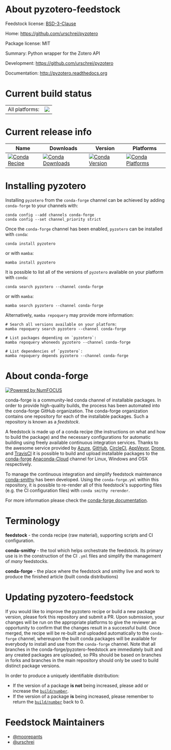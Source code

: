 About pyzotero-feedstock
========================

Feedstock license: [BSD-3-Clause](https://github.com/conda-forge/pyzotero-feedstock/blob/main/LICENSE.txt)

Home: https://github.com/urschrei/pyzotero

Package license: MIT

Summary: Python wrapper for the Zotero API

Development: https://github.com/urschrei/pyzotero

Documentation: http://pyzotero.readthedocs.org

Current build status
====================


<table><tr><td>All platforms:</td>
    <td>
      <a href="https://dev.azure.com/conda-forge/feedstock-builds/_build/latest?definitionId=6593&branchName=main">
        <img src="https://dev.azure.com/conda-forge/feedstock-builds/_apis/build/status/pyzotero-feedstock?branchName=main">
      </a>
    </td>
  </tr>
</table>

Current release info
====================

| Name | Downloads | Version | Platforms |
| --- | --- | --- | --- |
| [![Conda Recipe](https://img.shields.io/badge/recipe-pyzotero-green.svg)](https://anaconda.org/conda-forge/pyzotero) | [![Conda Downloads](https://img.shields.io/conda/dn/conda-forge/pyzotero.svg)](https://anaconda.org/conda-forge/pyzotero) | [![Conda Version](https://img.shields.io/conda/vn/conda-forge/pyzotero.svg)](https://anaconda.org/conda-forge/pyzotero) | [![Conda Platforms](https://img.shields.io/conda/pn/conda-forge/pyzotero.svg)](https://anaconda.org/conda-forge/pyzotero) |

Installing pyzotero
===================

Installing `pyzotero` from the `conda-forge` channel can be achieved by adding `conda-forge` to your channels with:

```
conda config --add channels conda-forge
conda config --set channel_priority strict
```

Once the `conda-forge` channel has been enabled, `pyzotero` can be installed with `conda`:

```
conda install pyzotero
```

or with `mamba`:

```
mamba install pyzotero
```

It is possible to list all of the versions of `pyzotero` available on your platform with `conda`:

```
conda search pyzotero --channel conda-forge
```

or with `mamba`:

```
mamba search pyzotero --channel conda-forge
```

Alternatively, `mamba repoquery` may provide more information:

```
# Search all versions available on your platform:
mamba repoquery search pyzotero --channel conda-forge

# List packages depending on `pyzotero`:
mamba repoquery whoneeds pyzotero --channel conda-forge

# List dependencies of `pyzotero`:
mamba repoquery depends pyzotero --channel conda-forge
```


About conda-forge
=================

[![Powered by
NumFOCUS](https://img.shields.io/badge/powered%20by-NumFOCUS-orange.svg?style=flat&colorA=E1523D&colorB=007D8A)](https://numfocus.org)

conda-forge is a community-led conda channel of installable packages.
In order to provide high-quality builds, the process has been automated into the
conda-forge GitHub organization. The conda-forge organization contains one repository
for each of the installable packages. Such a repository is known as a *feedstock*.

A feedstock is made up of a conda recipe (the instructions on what and how to build
the package) and the necessary configurations for automatic building using freely
available continuous integration services. Thanks to the awesome service provided by
[Azure](https://azure.microsoft.com/en-us/services/devops/), [GitHub](https://github.com/),
[CircleCI](https://circleci.com/), [AppVeyor](https://www.appveyor.com/),
[Drone](https://cloud.drone.io/welcome), and [TravisCI](https://travis-ci.com/)
it is possible to build and upload installable packages to the
[conda-forge](https://anaconda.org/conda-forge) [Anaconda-Cloud](https://anaconda.org/)
channel for Linux, Windows and OSX respectively.

To manage the continuous integration and simplify feedstock maintenance
[conda-smithy](https://github.com/conda-forge/conda-smithy) has been developed.
Using the ``conda-forge.yml`` within this repository, it is possible to re-render all of
this feedstock's supporting files (e.g. the CI configuration files) with ``conda smithy rerender``.

For more information please check the [conda-forge documentation](https://conda-forge.org/docs/).

Terminology
===========

**feedstock** - the conda recipe (raw material), supporting scripts and CI configuration.

**conda-smithy** - the tool which helps orchestrate the feedstock.
                   Its primary use is in the construction of the CI ``.yml`` files
                   and simplify the management of *many* feedstocks.

**conda-forge** - the place where the feedstock and smithy live and work to
                  produce the finished article (built conda distributions)


Updating pyzotero-feedstock
===========================

If you would like to improve the pyzotero recipe or build a new
package version, please fork this repository and submit a PR. Upon submission,
your changes will be run on the appropriate platforms to give the reviewer an
opportunity to confirm that the changes result in a successful build. Once
merged, the recipe will be re-built and uploaded automatically to the
`conda-forge` channel, whereupon the built conda packages will be available for
everybody to install and use from the `conda-forge` channel.
Note that all branches in the conda-forge/pyzotero-feedstock are
immediately built and any created packages are uploaded, so PRs should be based
on branches in forks and branches in the main repository should only be used to
build distinct package versions.

In order to produce a uniquely identifiable distribution:
 * If the version of a package **is not** being increased, please add or increase
   the [``build/number``](https://docs.conda.io/projects/conda-build/en/latest/resources/define-metadata.html#build-number-and-string).
 * If the version of a package **is** being increased, please remember to return
   the [``build/number``](https://docs.conda.io/projects/conda-build/en/latest/resources/define-metadata.html#build-number-and-string)
   back to 0.

Feedstock Maintainers
=====================

* [@moorepants](https://github.com/moorepants/)
* [@urschrei](https://github.com/urschrei/)

